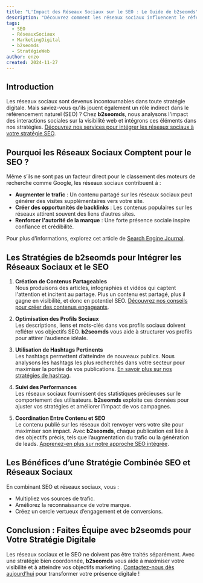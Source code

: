 ```yaml
---
title: "L'Impact des Réseaux Sociaux sur le SEO : Le Guide de b2seomds"
description: "Découvrez comment les réseaux sociaux influencent le référencement naturel et boostent la visibilité de votre site web"
tags:
  - SEO
  - RéseauxSociaux
  - MarketingDigital
  - b2seomds
  - StratégieWeb
author: enzo
created: 2024-11-27
---
```


## Introduction

Les réseaux sociaux sont devenus incontournables dans toute stratégie digitale. Mais saviez-vous qu'ils jouent également un rôle indirect dans le référencement naturel (SEO) ? Chez **b2seomds**, nous analysons l'impact des interactions sociales sur la visibilité web et intégrons ces éléments dans nos stratégies. [Découvrez nos services pour intégrer les réseaux sociaux à votre stratégie SEO](/blog).

## Pourquoi les Réseaux Sociaux Comptent pour le SEO ?

Même s’ils ne sont pas un facteur direct pour le classement des moteurs de recherche comme Google, les réseaux sociaux contribuent à :

- **Augmenter le trafic** : Un contenu partagé sur les réseaux sociaux peut générer des visites supplémentaires vers votre site.
- **Créer des opportunités de backlinks** : Les contenus populaires sur les réseaux attirent souvent des liens d’autres sites.
- **Renforcer l'autorité de la marque** : Une forte présence sociale inspire confiance et crédibilité.

Pour plus d’informations, explorez cet article de [Search Engine Journal](https://www.searchenginejournal.com/social-media-and-seo/).

## Les Stratégies de b2seomds pour Intégrer les Réseaux Sociaux et le SEO

1. **Création de Contenus Partageables**  
   Nous produisons des articles, infographies et vidéos qui captent l'attention et incitent au partage. Plus un contenu est partagé, plus il gagne en visibilité, et donc en potentiel SEO. [Découvrez nos conseils pour créer des contenus engageants](/search).

2. **Optimisation des Profils Sociaux**  
   Les descriptions, liens et mots-clés dans vos profils sociaux doivent refléter vos objectifs SEO. **b2seomds** vous aide à structurer vos profils pour attirer l’audience idéale.

3. **Utilisation de Hashtags Pertinents**  
   Les hashtags permettent d’atteindre de nouveaux publics. Nous analysons les hashtags les plus recherchés dans votre secteur pour maximiser la portée de vos publications. [En savoir plus sur nos stratégies de hashtag](/contact).

4. **Suivi des Performances**  
   Les réseaux sociaux fournissent des statistiques précieuses sur le comportement des utilisateurs. **b2seomds** exploite ces données pour ajuster vos stratégies et améliorer l’impact de vos campagnes.

5. **Coordination Entre Contenu et SEO**  
   Le contenu publié sur les réseaux doit renvoyer vers votre site pour maximiser son impact. Avec **b2seomds**, chaque publication est liée à des objectifs précis, tels que l’augmentation du trafic ou la génération de leads. [Apprenez-en plus sur notre approche SEO intégrée](/blog).

## Les Bénéfices d’une Stratégie Combinée SEO et Réseaux Sociaux

En combinant SEO et réseaux sociaux, vous :

- Multipliez vos sources de trafic.
- Améliorez la reconnaissance de votre marque.
- Créez un cercle vertueux d’engagement et de conversions.

## Conclusion : Faites Équipe avec b2seomds pour Votre Stratégie Digitale

Les réseaux sociaux et le SEO ne doivent pas être traités séparément. Avec une stratégie bien coordonnée, **b2seomds** vous aide à maximiser votre visibilité et à atteindre vos objectifs marketing. [Contactez-nous dès aujourd’hui](/contact) pour transformer votre présence digitale !

